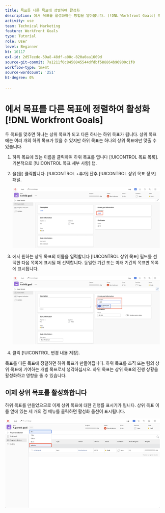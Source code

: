 ```yaml
---
title: 목표를 다른 목표에 정렬하여 활성화
description: 에서 목표를 활성화하는 방법을 알아봅니다. [!DNL Workfront Goals] 이것을 다른 목표에 맞춰 정렬함으로써.
activity: use
team: Technical Marketing
feature: Workfront Goals
type: Tutorial
role: User
level: Beginner
kt: 10117
exl-id: 2d57eede-59a8-48df-a00c-820a0aa1609d
source-git-commit: 7a1211f0c8450845544dfdbf588864b96900c1f0
workflow-type: tm+mt
source-wordcount: '251'
ht-degree: 0%

---
```


# 에서 목표를 다른 목표에 정렬하여 활성화 [!DNL Workfront Goals]

두 목표를 맞추면 하나는 상위 목표가 되고 다른 하나는 하위 목표가 됩니다. 상위 목표에는 여러 개의 하위 목표가 있을 수 있지만 하위 목표는 하나의 상위 목표에만 맞출 수 있습니다.

1. 하위 목표에 있는 이름을 클릭하여 하위 목표를 엽니다 [!UICONTROL 목표 목록]. 기본적으로 [!UICONTROL 목표 세부 사항] 탭.
1. 을(를) 클릭합니다. [!UICONTROL +추가] 단추 [!UICONTROL 상위 목표 정보] 패널.

   ![의 스크린샷 [!UICONTROL 목표 세부 사항] 탭](assets/06-workfront-goals-align-goals.png)

1. 에서 원하는 상위 목표의 이름을 입력합니다 [!UICONTROL 상위 목표] 필드를 선택한 다음 목록에 표시될 때 선택합니다. 동일한 기간 또는 미래 기간의 목표만 목록에 표시됩니다.

   ![의 스크린샷 [!UICONTROL 목표 세부 사항] 패널을 보여 주는 패널 [!UICONTROL 상위 목표 정보] 패널](assets/07-workfront-goals-align-to.png)

1. 클릭 [!UICONTROL 변경 내용 저장].

목표를 다른 목표에 정렬하면 하위 목표가 만들어집니다. 하위 목표를 조직 또는 팀의 상위 목표에 기여하는 개별 목표로서 생각하십시오. 하위 목표는 상위 목표의 진행 상황을 활성화하고 영향을 줄 수 있습니다.

## 이제 상위 목표를 활성화합니다

하위 목표를 만들었으므로 이제 상위 목표에 대한 진행률 표시기가 됩니다. 상위 목표 이름 옆에 있는 세 개의 점 메뉴를 클릭하면 활성화 옵션이 표시됩니다.

![상위 목표를 활성화하는 방법을 보여주는 스크린샷입니다.](assets/activate-the-parent-goal.png)

